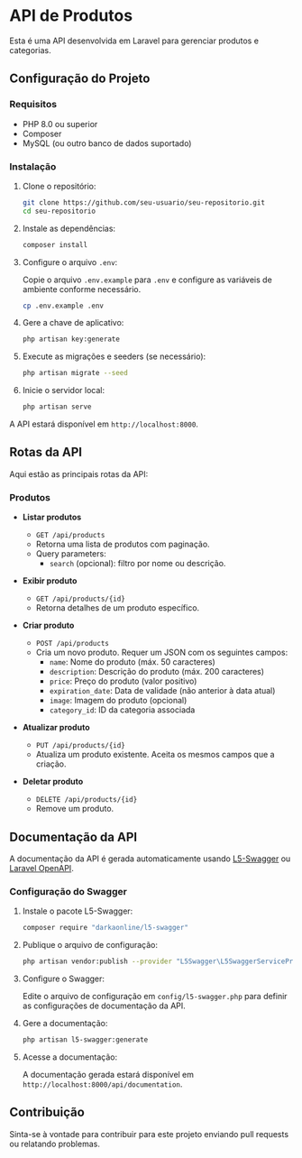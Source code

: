 # API de Produtos

Esta é uma API desenvolvida em Laravel para gerenciar produtos e categorias.

## Configuração do Projeto

### Requisitos

- PHP 8.0 ou superior
- Composer
- MySQL (ou outro banco de dados suportado)

### Instalação

1. Clone o repositório:

    ```bash
    git clone https://github.com/seu-usuario/seu-repositorio.git
    cd seu-repositorio
    ```

2. Instale as dependências:

    ```bash
    composer install
    ```

3. Configure o arquivo `.env`:

    Copie o arquivo `.env.example` para `.env` e configure as variáveis de ambiente conforme necessário.

    ```bash
    cp .env.example .env
    ```

4. Gere a chave de aplicativo:

    ```bash
    php artisan key:generate
    ```

5. Execute as migrações e seeders (se necessário):

    ```bash
    php artisan migrate --seed
    ```

6. Inicie o servidor local:

    ```bash
    php artisan serve
    ```

A API estará disponível em `http://localhost:8000`.

## Rotas da API

Aqui estão as principais rotas da API:

### Produtos

- **Listar produtos**
  - `GET /api/products`
  - Retorna uma lista de produtos com paginação.
  - Query parameters:
    - `search` (opcional): filtro por nome ou descrição.

- **Exibir produto**
  - `GET /api/products/{id}`
  - Retorna detalhes de um produto específico.

- **Criar produto**
  - `POST /api/products`
  - Cria um novo produto. Requer um JSON com os seguintes campos:
    - `name`: Nome do produto (máx. 50 caracteres)
    - `description`: Descrição do produto (máx. 200 caracteres)
    - `price`: Preço do produto (valor positivo)
    - `expiration_date`: Data de validade (não anterior à data atual)
    - `image`: Imagem do produto (opcional)
    - `category_id`: ID da categoria associada

- **Atualizar produto**
  - `PUT /api/products/{id}`
  - Atualiza um produto existente. Aceita os mesmos campos que a criação.

- **Deletar produto**
  - `DELETE /api/products/{id}`
  - Remove um produto.

## Documentação da API

A documentação da API é gerada automaticamente usando [L5-Swagger](https://github.com/DarkaOnLine/L5-Swagger) ou [Laravel OpenAPI](https://github.com/DarkaOnLine/L5-Swagger).

### Configuração do Swagger

1. Instale o pacote L5-Swagger:

    ```bash
    composer require "darkaonline/l5-swagger"
    ```

2. Publique o arquivo de configuração:

    ```bash
    php artisan vendor:publish --provider "L5Swagger\L5SwaggerServiceProvider"
    ```

3. Configure o Swagger:

    Edite o arquivo de configuração em `config/l5-swagger.php` para definir as configurações de documentação da API.

4. Gere a documentação:

    ```bash
    php artisan l5-swagger:generate
    ```

5. Acesse a documentação:

    A documentação gerada estará disponível em `http://localhost:8000/api/documentation`.

## Contribuição

Sinta-se à vontade para contribuir para este projeto enviando pull requests ou relatando problemas.

